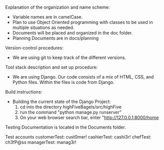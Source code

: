 Explanation of the organization and name scheme:
* Variable names are in camelCase.
* Plan to use Object Oriented programming with classes to be used in multiple situations as needed.
* Documents will be placed and organized in the doc folder.
* Planning Documents are in docs/planning

Version-control procedures:
* We are using git to keep track of the different versions.

Tool stack description and set up procedure:
* We are using Django. Our code consists of a mix of HTML, CSS, and Python files. Within the files is code from Django.

Build instructions: 
* Building the current state of the Django Project:
	1. cd into the directory highFiveBagels/src/highFive
	2. run the command "python manage.py runserver"
	3. On your web browser search bar, enter "http://127.0.0.1:8000/home

Testing Documentation is located in the Documents folder.

Test accounts
customerTest: cust0mer!
cashierTest: cashi3r!
chefTest: ch3fP@ss
managerTest: manag3r!
